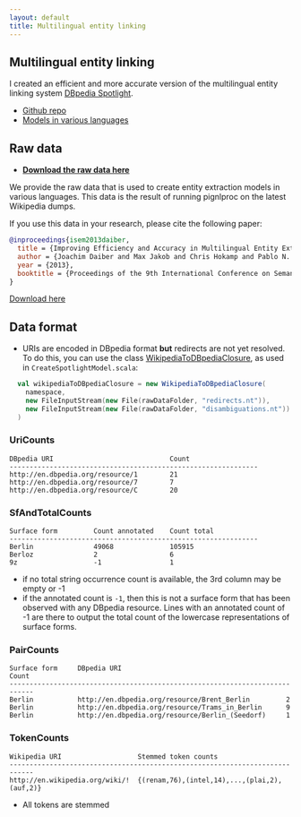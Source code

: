 ```yaml
---
layout: default
title: Multilingual entity linking
---
```



## Multilingual entity linking

I created an efficient and more accurate version of the multilingual entity linking system [DBpedia Spotlight](https://github.com/dbpedia-spotlight/dbpedia-spotlight).

- [Github repo](https://github.com/dbpedia-spotlight/dbpedia-spotlight)
- [Models in various languages](http://spotlight.sztaki.hu/downloads/)


## Raw data

* **[Download the raw data here](http://spotlight.sztaki.hu/downloads/raw/)**

We provide the raw data that is used to create entity extraction models in various languages. This data is the result of running pignlproc on the latest Wikipedia dumps.

If you use this data in your research, please cite the following paper:

```bibtex
@inproceedings{isem2013daiber,
  title = {Improving Efficiency and Accuracy in Multilingual Entity Extraction},
  author = {Joachim Daiber and Max Jakob and Chris Hokamp and Pablo N. Mendes},
  year = {2013},
  booktitle = {Proceedings of the 9th International Conference on Semantic Systems (I-Semantics)}
}
```

[Download here](http://spotlight.sztaki.hu/downloads/raw/)

## Data format

- URIs are encoded in DBpedia format **but** redirects are not yet resolved. To do this, you can use the class [WikipediaToDBpediaClosure](https://github.com/dbpedia-spotlight/dbpedia-spotlight/blob/master/index/src/main/scala/org/dbpedia/spotlight/db/WikipediaToDBpediaClosure.scala), as used in `CreateSpotlightModel.scala`:
```scala
  val wikipediaToDBpediaClosure = new WikipediaToDBpediaClosure(
    namespace,
    new FileInputStream(new File(rawDataFolder, "redirects.nt")),
    new FileInputStream(new File(rawDataFolder, "disambiguations.nt"))
  )
```

### UriCounts
```
DBpedia URI                             Count
--------------------------------------------------------------
http://en.dbpedia.org/resource/1        21
http://en.dbpedia.org/resource/7        7
http://en.dbpedia.org/resource/C        20
```

### SfAndTotalCounts
```
Surface form         Count annotated    Count total
--------------------------------------------------------------
Berlin               49068              105915
Berloz               2                  6
9z                   -1                 1
```

- if no total string occurrence count is available, the 3rd column may be empty or -1
- if the annotated count is `-1`, then this is not a surface form that has been observed with any DBpedia resource. Lines with an annotated count of -1 are there to output the total count of the lowercase representations of surface forms.


### PairCounts
```
Surface form     DBpedia URI                                         Count
----------------------------------------------------------------------------
Berlin           http://en.dbpedia.org/resource/Brent_Berlin         2
Berlin           http://en.dbpedia.org/resource/Trams_in_Berlin      9
Berlin           http://en.dbpedia.org/resource/Berlin_(Seedorf)     1
```

### TokenCounts

```
Wikipedia URI                   Stemmed token counts
----------------------------------------------------------------------------
http://en.wikipedia.org/wiki/!  {(renam,76),(intel,14),...,(plai,2),(auf,2)}
```

- All tokens are stemmed






